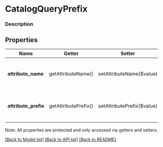 # CatalogQueryPrefix

### Description



## Properties
Name | Getter | Setter | Type | Description | Notes
------------ | ------------- | ------------- | ------------- | ------------- | -------------
**attribute_name** | getAttributeName() | setAttributeName($value) | **string** | The name of the attribute to be searched. | 
**attribute_prefix** | getAttributePrefix() | setAttributePrefix($value) | **string** | The desired prefix of the search attribute value. | 

Note: All properties are protected and only accessed via getters and setters.

[[Back to Model list]](../../README.md#documentation-for-models) [[Back to API list]](../../README.md#documentation-for-api-endpoints) [[Back to README]](../../README.md)

